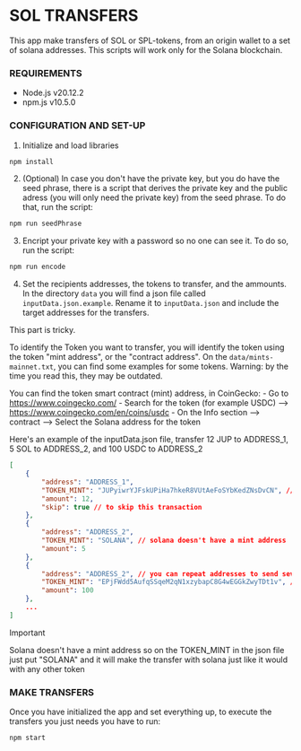 # SOL TRANSFERS

This app make transfers of SOL or SPL-tokens, from an origin wallet to a set of solana addresses. This scripts will work only for the Solana blockchain.


### REQUIREMENTS

* Node.js v20.12.2
* npm.js v10.5.0

### CONFIGURATION AND SET-UP

1. Initialize and load libraries 

```bash
npm install
```

2. (Optional) In case you don't have the private key, but you do have the seed phrase, there is a script that derives the private key and the public adress (you will only need the private key) from the seed phrase. To do that, run the script: 

```bash
npm run seedPhrase    
``` 

3. Encript your private key with a password so no one can see it. To do so, run the script:

```bash
npm run encode
```

4. Set the recipients addresses, the tokens to transfer, and the ammounts. In the directory `data` you will find a json file called `inputData.json.example`. Rename it to `inputData.json` and include the target addresses for the transfers.

This part is tricky.

To identify the Token you want to transfer, you will identify the token using the token "mint address", or the "contract address". On the `data/mints-mainnet.txt`, you can find some examples for some tokens. Warning: by the time you read this, they may be outdated.

You can find the token smart contract (mint) address, in CoinGecko:
    - Go to https://www.coingecko.com/
    - Search for the token (for example USDC) --> https://www.coingecko.com/en/coins/usdc
    - On the Info section --> contract --> Select the Solana address for the token

Here's an example of the inputData.json file, transfer 12 JUP to ADDRESS_1, 5 SOL to ADDRESS_2, and 100 USDC to ADDRESS_2

```json
[
    {
        "address": "ADDRESS_1",
        "TOKEN_MINT": "JUPyiwrYJFskUPiHa7hkeR8VUtAeFoSYbKedZNsDvCN", // jupiter's mint address
        "amount": 12,
        "skip": true // to skip this transaction
    },
    {
        "address": "ADDRESS_2",
        "TOKEN_MINT": "SOLANA", // solana doesn't have a mint address
        "amount": 5
    },
    {
        "address": "ADDRESS_2", // you can repeat addresses to send several tokens to the same wallet
        "TOKEN_MINT": "EPjFWdd5AufqSSqeM2qN1xzybapC8G4wEGGkZwyTDt1v", // mint address of USDC
        "amount": 100
    },
    ...
]
```

> [!IMPORTANT] 
> Solana doesn't have a mint address so on the TOKEN_MINT in the json file just put "SOLANA" and it will make the transfer with solana just like it would with any other token

### MAKE TRANSFERS
Once you have initialized the app and set everything up, to execute the transfers you just needs you have to run:

```bash
npm start
```
